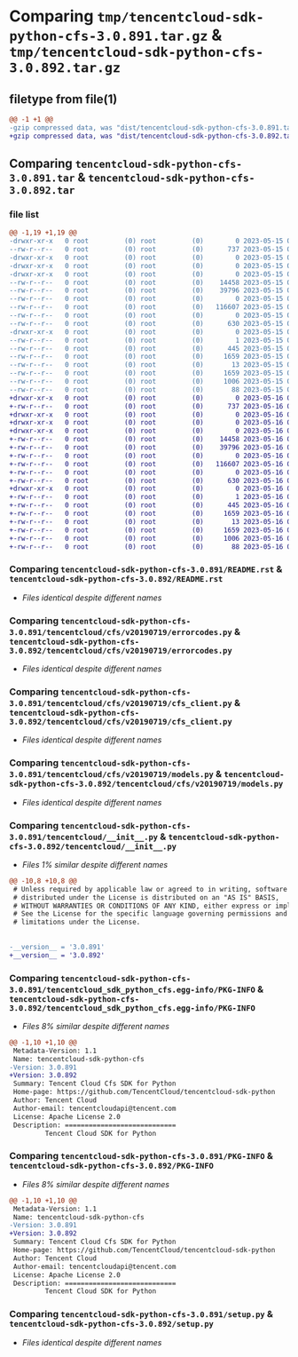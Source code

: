 # Comparing `tmp/tencentcloud-sdk-python-cfs-3.0.891.tar.gz` & `tmp/tencentcloud-sdk-python-cfs-3.0.892.tar.gz`

## filetype from file(1)

```diff
@@ -1 +1 @@
-gzip compressed data, was "dist/tencentcloud-sdk-python-cfs-3.0.891.tar", last modified: Mon May 15 02:37:31 2023, max compression
+gzip compressed data, was "dist/tencentcloud-sdk-python-cfs-3.0.892.tar", last modified: Tue May 16 00:31:22 2023, max compression
```

## Comparing `tencentcloud-sdk-python-cfs-3.0.891.tar` & `tencentcloud-sdk-python-cfs-3.0.892.tar`

### file list

```diff
@@ -1,19 +1,19 @@
-drwxr-xr-x   0 root         (0) root         (0)        0 2023-05-15 02:37:31.000000 tencentcloud-sdk-python-cfs-3.0.891/
--rw-r--r--   0 root         (0) root         (0)      737 2023-05-15 02:37:31.000000 tencentcloud-sdk-python-cfs-3.0.891/README.rst
-drwxr-xr-x   0 root         (0) root         (0)        0 2023-05-15 02:37:31.000000 tencentcloud-sdk-python-cfs-3.0.891/tencentcloud/
-drwxr-xr-x   0 root         (0) root         (0)        0 2023-05-15 02:37:31.000000 tencentcloud-sdk-python-cfs-3.0.891/tencentcloud/cfs/
-drwxr-xr-x   0 root         (0) root         (0)        0 2023-05-15 02:37:31.000000 tencentcloud-sdk-python-cfs-3.0.891/tencentcloud/cfs/v20190719/
--rw-r--r--   0 root         (0) root         (0)    14458 2023-05-15 02:37:31.000000 tencentcloud-sdk-python-cfs-3.0.891/tencentcloud/cfs/v20190719/errorcodes.py
--rw-r--r--   0 root         (0) root         (0)    39796 2023-05-15 02:37:31.000000 tencentcloud-sdk-python-cfs-3.0.891/tencentcloud/cfs/v20190719/cfs_client.py
--rw-r--r--   0 root         (0) root         (0)        0 2023-05-15 02:37:31.000000 tencentcloud-sdk-python-cfs-3.0.891/tencentcloud/cfs/v20190719/__init__.py
--rw-r--r--   0 root         (0) root         (0)   116607 2023-05-15 02:37:31.000000 tencentcloud-sdk-python-cfs-3.0.891/tencentcloud/cfs/v20190719/models.py
--rw-r--r--   0 root         (0) root         (0)        0 2023-05-15 02:37:31.000000 tencentcloud-sdk-python-cfs-3.0.891/tencentcloud/cfs/__init__.py
--rw-r--r--   0 root         (0) root         (0)      630 2023-05-15 02:37:31.000000 tencentcloud-sdk-python-cfs-3.0.891/tencentcloud/__init__.py
-drwxr-xr-x   0 root         (0) root         (0)        0 2023-05-15 02:37:31.000000 tencentcloud-sdk-python-cfs-3.0.891/tencentcloud_sdk_python_cfs.egg-info/
--rw-r--r--   0 root         (0) root         (0)        1 2023-05-15 02:37:31.000000 tencentcloud-sdk-python-cfs-3.0.891/tencentcloud_sdk_python_cfs.egg-info/dependency_links.txt
--rw-r--r--   0 root         (0) root         (0)      445 2023-05-15 02:37:31.000000 tencentcloud-sdk-python-cfs-3.0.891/tencentcloud_sdk_python_cfs.egg-info/SOURCES.txt
--rw-r--r--   0 root         (0) root         (0)     1659 2023-05-15 02:37:31.000000 tencentcloud-sdk-python-cfs-3.0.891/tencentcloud_sdk_python_cfs.egg-info/PKG-INFO
--rw-r--r--   0 root         (0) root         (0)       13 2023-05-15 02:37:31.000000 tencentcloud-sdk-python-cfs-3.0.891/tencentcloud_sdk_python_cfs.egg-info/top_level.txt
--rw-r--r--   0 root         (0) root         (0)     1659 2023-05-15 02:37:31.000000 tencentcloud-sdk-python-cfs-3.0.891/PKG-INFO
--rw-r--r--   0 root         (0) root         (0)     1006 2023-05-15 02:37:31.000000 tencentcloud-sdk-python-cfs-3.0.891/setup.py
--rw-r--r--   0 root         (0) root         (0)       88 2023-05-15 02:37:31.000000 tencentcloud-sdk-python-cfs-3.0.891/setup.cfg
+drwxr-xr-x   0 root         (0) root         (0)        0 2023-05-16 00:31:22.000000 tencentcloud-sdk-python-cfs-3.0.892/
+-rw-r--r--   0 root         (0) root         (0)      737 2023-05-16 00:31:22.000000 tencentcloud-sdk-python-cfs-3.0.892/README.rst
+drwxr-xr-x   0 root         (0) root         (0)        0 2023-05-16 00:31:22.000000 tencentcloud-sdk-python-cfs-3.0.892/tencentcloud/
+drwxr-xr-x   0 root         (0) root         (0)        0 2023-05-16 00:31:22.000000 tencentcloud-sdk-python-cfs-3.0.892/tencentcloud/cfs/
+drwxr-xr-x   0 root         (0) root         (0)        0 2023-05-16 00:31:22.000000 tencentcloud-sdk-python-cfs-3.0.892/tencentcloud/cfs/v20190719/
+-rw-r--r--   0 root         (0) root         (0)    14458 2023-05-16 00:31:22.000000 tencentcloud-sdk-python-cfs-3.0.892/tencentcloud/cfs/v20190719/errorcodes.py
+-rw-r--r--   0 root         (0) root         (0)    39796 2023-05-16 00:31:22.000000 tencentcloud-sdk-python-cfs-3.0.892/tencentcloud/cfs/v20190719/cfs_client.py
+-rw-r--r--   0 root         (0) root         (0)        0 2023-05-16 00:31:22.000000 tencentcloud-sdk-python-cfs-3.0.892/tencentcloud/cfs/v20190719/__init__.py
+-rw-r--r--   0 root         (0) root         (0)   116607 2023-05-16 00:31:22.000000 tencentcloud-sdk-python-cfs-3.0.892/tencentcloud/cfs/v20190719/models.py
+-rw-r--r--   0 root         (0) root         (0)        0 2023-05-16 00:31:22.000000 tencentcloud-sdk-python-cfs-3.0.892/tencentcloud/cfs/__init__.py
+-rw-r--r--   0 root         (0) root         (0)      630 2023-05-16 00:31:22.000000 tencentcloud-sdk-python-cfs-3.0.892/tencentcloud/__init__.py
+drwxr-xr-x   0 root         (0) root         (0)        0 2023-05-16 00:31:22.000000 tencentcloud-sdk-python-cfs-3.0.892/tencentcloud_sdk_python_cfs.egg-info/
+-rw-r--r--   0 root         (0) root         (0)        1 2023-05-16 00:31:22.000000 tencentcloud-sdk-python-cfs-3.0.892/tencentcloud_sdk_python_cfs.egg-info/dependency_links.txt
+-rw-r--r--   0 root         (0) root         (0)      445 2023-05-16 00:31:22.000000 tencentcloud-sdk-python-cfs-3.0.892/tencentcloud_sdk_python_cfs.egg-info/SOURCES.txt
+-rw-r--r--   0 root         (0) root         (0)     1659 2023-05-16 00:31:22.000000 tencentcloud-sdk-python-cfs-3.0.892/tencentcloud_sdk_python_cfs.egg-info/PKG-INFO
+-rw-r--r--   0 root         (0) root         (0)       13 2023-05-16 00:31:22.000000 tencentcloud-sdk-python-cfs-3.0.892/tencentcloud_sdk_python_cfs.egg-info/top_level.txt
+-rw-r--r--   0 root         (0) root         (0)     1659 2023-05-16 00:31:22.000000 tencentcloud-sdk-python-cfs-3.0.892/PKG-INFO
+-rw-r--r--   0 root         (0) root         (0)     1006 2023-05-16 00:31:22.000000 tencentcloud-sdk-python-cfs-3.0.892/setup.py
+-rw-r--r--   0 root         (0) root         (0)       88 2023-05-16 00:31:22.000000 tencentcloud-sdk-python-cfs-3.0.892/setup.cfg
```

### Comparing `tencentcloud-sdk-python-cfs-3.0.891/README.rst` & `tencentcloud-sdk-python-cfs-3.0.892/README.rst`

 * *Files identical despite different names*

### Comparing `tencentcloud-sdk-python-cfs-3.0.891/tencentcloud/cfs/v20190719/errorcodes.py` & `tencentcloud-sdk-python-cfs-3.0.892/tencentcloud/cfs/v20190719/errorcodes.py`

 * *Files identical despite different names*

### Comparing `tencentcloud-sdk-python-cfs-3.0.891/tencentcloud/cfs/v20190719/cfs_client.py` & `tencentcloud-sdk-python-cfs-3.0.892/tencentcloud/cfs/v20190719/cfs_client.py`

 * *Files identical despite different names*

### Comparing `tencentcloud-sdk-python-cfs-3.0.891/tencentcloud/cfs/v20190719/models.py` & `tencentcloud-sdk-python-cfs-3.0.892/tencentcloud/cfs/v20190719/models.py`

 * *Files identical despite different names*

### Comparing `tencentcloud-sdk-python-cfs-3.0.891/tencentcloud/__init__.py` & `tencentcloud-sdk-python-cfs-3.0.892/tencentcloud/__init__.py`

 * *Files 1% similar despite different names*

```diff
@@ -10,8 +10,8 @@
 # Unless required by applicable law or agreed to in writing, software
 # distributed under the License is distributed on an "AS IS" BASIS,
 # WITHOUT WARRANTIES OR CONDITIONS OF ANY KIND, either express or implied.
 # See the License for the specific language governing permissions and
 # limitations under the License.
 
 
-__version__ = '3.0.891'
+__version__ = '3.0.892'
```

### Comparing `tencentcloud-sdk-python-cfs-3.0.891/tencentcloud_sdk_python_cfs.egg-info/PKG-INFO` & `tencentcloud-sdk-python-cfs-3.0.892/tencentcloud_sdk_python_cfs.egg-info/PKG-INFO`

 * *Files 8% similar despite different names*

```diff
@@ -1,10 +1,10 @@
 Metadata-Version: 1.1
 Name: tencentcloud-sdk-python-cfs
-Version: 3.0.891
+Version: 3.0.892
 Summary: Tencent Cloud Cfs SDK for Python
 Home-page: https://github.com/TencentCloud/tencentcloud-sdk-python
 Author: Tencent Cloud
 Author-email: tencentcloudapi@tencent.com
 License: Apache License 2.0
 Description: ============================
         Tencent Cloud SDK for Python
```

### Comparing `tencentcloud-sdk-python-cfs-3.0.891/PKG-INFO` & `tencentcloud-sdk-python-cfs-3.0.892/PKG-INFO`

 * *Files 8% similar despite different names*

```diff
@@ -1,10 +1,10 @@
 Metadata-Version: 1.1
 Name: tencentcloud-sdk-python-cfs
-Version: 3.0.891
+Version: 3.0.892
 Summary: Tencent Cloud Cfs SDK for Python
 Home-page: https://github.com/TencentCloud/tencentcloud-sdk-python
 Author: Tencent Cloud
 Author-email: tencentcloudapi@tencent.com
 License: Apache License 2.0
 Description: ============================
         Tencent Cloud SDK for Python
```

### Comparing `tencentcloud-sdk-python-cfs-3.0.891/setup.py` & `tencentcloud-sdk-python-cfs-3.0.892/setup.py`

 * *Files identical despite different names*

